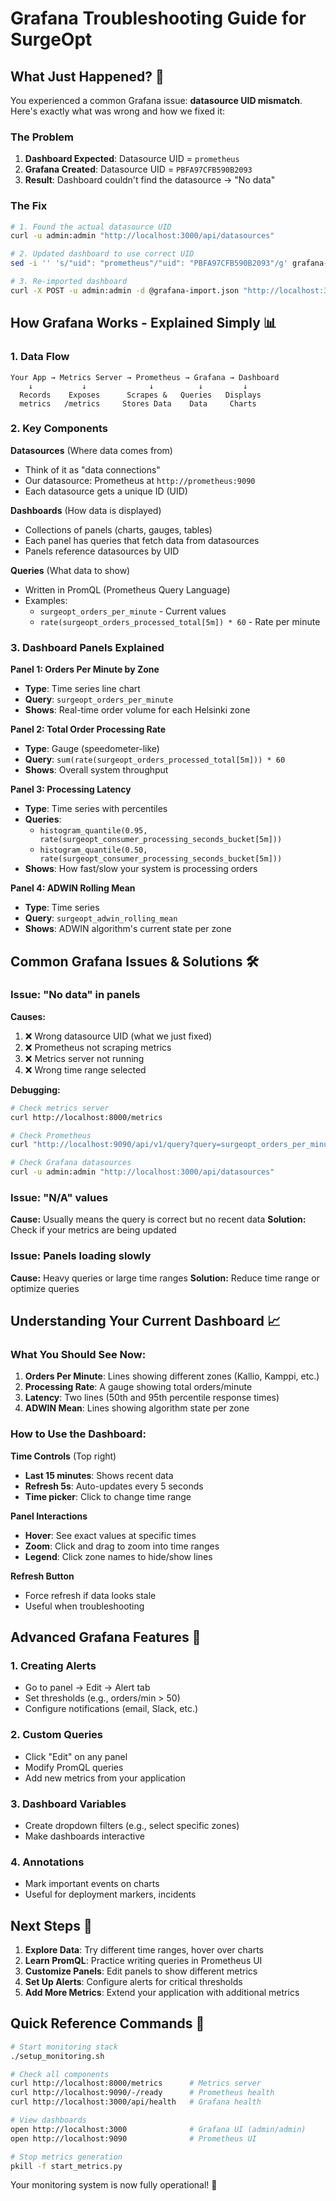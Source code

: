 # Grafana Troubleshooting Guide for SurgeOpt

## What Just Happened? 🔧

You experienced a common Grafana issue: **datasource UID mismatch**. Here's exactly what was wrong and how we fixed it:

### The Problem
1. **Dashboard Expected**: Datasource UID = `prometheus`
2. **Grafana Created**: Datasource UID = `PBFA97CFB590B2093`
3. **Result**: Dashboard couldn't find the datasource → "No data"

### The Fix
```bash
# 1. Found the actual datasource UID
curl -u admin:admin "http://localhost:3000/api/datasources"

# 2. Updated dashboard to use correct UID
sed -i '' 's/"uid": "prometheus"/"uid": "PBFA97CFB590B2093"/g' grafana-import.json

# 3. Re-imported dashboard
curl -X POST -u admin:admin -d @grafana-import.json "http://localhost:3000/api/dashboards/db"
```

## How Grafana Works - Explained Simply 📊

### 1. **Data Flow**
```
Your App → Metrics Server → Prometheus → Grafana → Dashboard
    ↓           ↓              ↓          ↓         ↓
  Records    Exposes      Scrapes &   Queries   Displays
  metrics   /metrics     Stores Data    Data     Charts
```

### 2. **Key Components**

**Datasources** (Where data comes from)
- Think of it as "data connections"
- Our datasource: Prometheus at `http://prometheus:9090`
- Each datasource gets a unique ID (UID)

**Dashboards** (How data is displayed)
- Collections of panels (charts, gauges, tables)
- Each panel has queries that fetch data from datasources
- Panels reference datasources by UID

**Queries** (What data to show)
- Written in PromQL (Prometheus Query Language)
- Examples:
  - `surgeopt_orders_per_minute` - Current values
  - `rate(surgeopt_orders_processed_total[5m]) * 60` - Rate per minute

### 3. **Dashboard Panels Explained**

**Panel 1: Orders Per Minute by Zone**
- **Type**: Time series line chart
- **Query**: `surgeopt_orders_per_minute`
- **Shows**: Real-time order volume for each Helsinki zone

**Panel 2: Total Order Processing Rate**
- **Type**: Gauge (speedometer-like)
- **Query**: `sum(rate(surgeopt_orders_processed_total[5m])) * 60`
- **Shows**: Overall system throughput

**Panel 3: Processing Latency**
- **Type**: Time series with percentiles
- **Queries**: 
  - `histogram_quantile(0.95, rate(surgeopt_consumer_processing_seconds_bucket[5m]))`
  - `histogram_quantile(0.50, rate(surgeopt_consumer_processing_seconds_bucket[5m]))`
- **Shows**: How fast/slow your system is processing orders

**Panel 4: ADWIN Rolling Mean**
- **Type**: Time series
- **Query**: `surgeopt_adwin_rolling_mean`
- **Shows**: ADWIN algorithm's current state per zone

## Common Grafana Issues & Solutions 🛠️

### Issue: "No data" in panels
**Causes:**
1. ❌ Wrong datasource UID (what we just fixed)
2. ❌ Prometheus not scraping metrics
3. ❌ Metrics server not running
4. ❌ Wrong time range selected

**Debugging:**
```bash
# Check metrics server
curl http://localhost:8000/metrics

# Check Prometheus
curl "http://localhost:9090/api/v1/query?query=surgeopt_orders_per_minute"

# Check Grafana datasources
curl -u admin:admin "http://localhost:3000/api/datasources"
```

### Issue: "N/A" values
**Cause:** Usually means the query is correct but no recent data
**Solution:** Check if your metrics are being updated

### Issue: Panels loading slowly
**Cause:** Heavy queries or large time ranges
**Solution:** Reduce time range or optimize queries

## Understanding Your Current Dashboard 📈

### What You Should See Now:
1. **Orders Per Minute**: Lines showing different zones (Kallio, Kamppi, etc.)
2. **Processing Rate**: A gauge showing total orders/minute
3. **Latency**: Two lines (50th and 95th percentile response times)
4. **ADWIN Mean**: Lines showing algorithm state per zone

### How to Use the Dashboard:

**Time Controls** (Top right)
- **Last 15 minutes**: Shows recent data
- **Refresh 5s**: Auto-updates every 5 seconds
- **Time picker**: Click to change time range

**Panel Interactions**
- **Hover**: See exact values at specific times
- **Zoom**: Click and drag to zoom into time ranges
- **Legend**: Click zone names to hide/show lines

**Refresh Button**
- Force refresh if data looks stale
- Useful when troubleshooting

## Advanced Grafana Features 🚀

### 1. Creating Alerts
- Go to panel → Edit → Alert tab
- Set thresholds (e.g., orders/min > 50)
- Configure notifications (email, Slack, etc.)

### 2. Custom Queries
- Click "Edit" on any panel
- Modify PromQL queries
- Add new metrics from your application

### 3. Dashboard Variables
- Create dropdown filters (e.g., select specific zones)
- Make dashboards interactive

### 4. Annotations
- Mark important events on charts
- Useful for deployment markers, incidents

## Next Steps 🎯

1. **Explore Data**: Try different time ranges, hover over charts
2. **Learn PromQL**: Practice writing queries in Prometheus UI
3. **Customize Panels**: Edit panels to show different metrics
4. **Set Up Alerts**: Configure alerts for critical thresholds
5. **Add More Metrics**: Extend your application with additional metrics

## Quick Reference Commands 📝

```bash
# Start monitoring stack
./setup_monitoring.sh

# Check all components
curl http://localhost:8000/metrics      # Metrics server
curl http://localhost:9090/-/ready      # Prometheus health
curl http://localhost:3000/api/health   # Grafana health

# View dashboards
open http://localhost:3000              # Grafana UI (admin/admin)
open http://localhost:9090              # Prometheus UI

# Stop metrics generation
pkill -f start_metrics.py
```

Your monitoring system is now fully operational! 🎉
